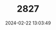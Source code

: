 ---
title: "2827"
category: "Blarinomys breviceps"
draft: false
date: 2024-02-22 13:03:49
languages:
  English: ["Blarinine Akodont", "Brazilian Shrew-mouse", "Brazilian Shrew Mouse"]
  German: ["Brasilianischer Wühlhamster", "Rio das Velhas-Spitzmausratte"]
---